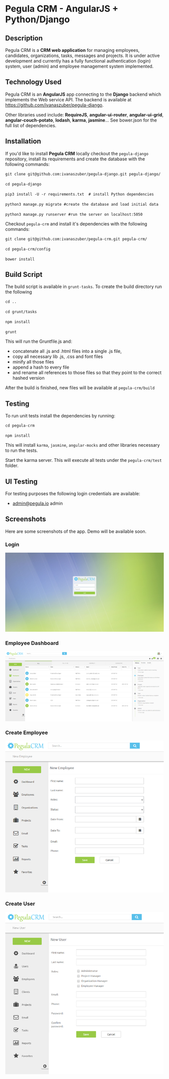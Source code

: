 # Pegula CRM - AngularJS + Python/Django

## Description

Pegula CRM is a **CRM web application** for managing employees, candidates, organizations, tasks, messages and projects. It is under active development and currently has a fully functional authentication (login) system, user (admin) and employee management system implemented.

## Technology Used

Pegula CRM is an **AngularJS** app connecting to the **Django** backend which implements the Web service API. The backend is available at  https://github.com/ivanaszuber/pegula-django.

Other libraries used include: **RequireJS**, **angular-ui-router**, **angular-ui-grid**, **angular-couch-potato**, **lodash**, **karma**, **jasmine**... See bower.json for the full list of dependencies.

## Installation

If you'd like to install **Pegula CRM** locally checkout the `pegula-django` repository, install its requirements and create the database with the following commands:

```
git clone git@github.com:ivanaszuber/pegula-django.git pegula-django/

cd pegula-django

pip3 install -U -r requirements.txt  # install Python dependencies

python3 manage.py migrate #create the database and load initial data

python3 manage.py runserver #run the server on localhost:5050

```

Checkout `pegula-crm` and install it's dependencies with the following commands:

```
git clone git@github.com:ivanaszuber/pegula-crm.git pegula-crm/

cd pegula-crm/config

bower install
```

## Build Script

The build script is available in `grunt-tasks`. To create the build directory run the following

```
cd ..

cd grunt/tasks

npm install

grunt

```

This will run the Gruntfile.js and:

- concatenate all .js and .html files into a single .js file,
- copy all necessary lib .js, .css and font files
- minify all those files
- append a hash to every file
- and rename all references to those files so that they point to the correct hashed version


After the build is finished, new files will be available at `pegula-crm/build`

## Testing

To run unit tests install the dependencies by running:

```
cd pegula-crm

npm install
```

This will install `karma`, `jasmine`, `angular-mocks` and other libraries necessary to run the tests.

Start the karma server. This will execute all tests under the `pegula-crm/test` folder.

## UI Testing

For testing purposes the following login credentials are available:

- admin@pegula.io  admin


## Screenshots

Here are some screenshots of the app. Demo will be available soon.

### Login

![](/demo/img/pegula-login.PNG)

### Employee Dashboard

![](/demo/img/pegula.PNG)

### Create Employee

![](/demo/img/pegula-employee.PNG)

### Create User

![](/demo/img/pegula-user.PNG)
